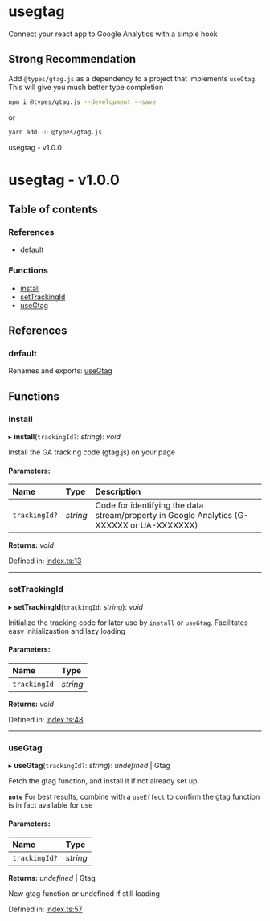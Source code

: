 
<a name="readmemd"></a>

# usegtag
Connect your react app to Google Analytics with a simple hook 

## Strong Recommendation
Add `@types/gtag.js` as a dependency to a project that implements `useGtag`. This will give you much better type completion
```bash
npm i @types/gtag.js --development --save
```
or
```bash
yarn add -D @types/gtag.js
```

<a name="_librarymd"></a>

usegtag - v1.0.0

# usegtag - v1.0.0

## Table of contents

### References

- [default](#default)

### Functions

- [install](#install)
- [setTrackingId](#settrackingid)
- [useGtag](#usegtag)

## References

### default

Renames and exports: [useGtag](#usegtag)

## Functions

### install

▸ **install**(`trackingId?`: *string*): *void*

Install the GA tracking code (gtag.js) on your page

#### Parameters:

Name | Type | Description |
:------ | :------ | :------ |
`trackingId?` | *string* | Code for identifying the data stream/property in Google Analytics (G-XXXXXX or UA-XXXXXXX)   |

**Returns:** *void*

Defined in: [index.ts:13](https://github.com/rhdeck/usegtag/blob/a5fbc9a/src/index.ts#L13)

___

### setTrackingId

▸ **setTrackingId**(`trackingId`: *string*): *void*

Initialize the tracking code for later use by `install` or `useGtag`. Facilitates easy initializastion and lazy loading

#### Parameters:

Name | Type |
:------ | :------ |
`trackingId` | *string* |

**Returns:** *void*

Defined in: [index.ts:48](https://github.com/rhdeck/usegtag/blob/a5fbc9a/src/index.ts#L48)

___

### useGtag

▸ **useGtag**(`trackingId?`: *string*): *undefined* \| Gtag

Fetch the gtag function, and  install it if not already set up.

**`note`** For best results, combine with a `useEffect` to confirm the gtag function is in fact available for use

#### Parameters:

Name | Type |
:------ | :------ |
`trackingId?` | *string* |

**Returns:** *undefined* \| Gtag

New gtag function or undefined if still loading

Defined in: [index.ts:57](https://github.com/rhdeck/usegtag/blob/a5fbc9a/src/index.ts#L57)
